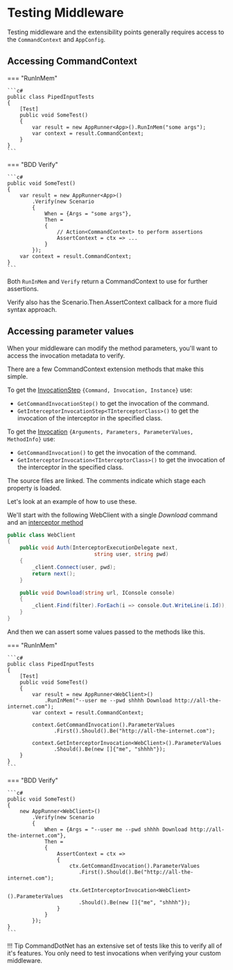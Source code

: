 # Testing Middleware

Testing middleware and the extensibility points generally requires access to the `CommandContext` and `AppConfig`.

## Accessing CommandContext

=== "RunInMem"

    ```c#
    public class PipedInputTests
    {
        [Test]
        public void SomeTest()
        {
            var result = new AppRunner<App>().RunInMem("some args");
            var context = result.CommandContext;
        }
    }
    ```

=== "BDD Verify"

    ```c#
    public void SomeTest()
    {
        var result = new AppRunner<App>()
            .Verify(new Scenario
            {
                When = {Args = "some args"},
                Then =
                {
                    // Action<CommandContext> to perform assertions
                    AssertContext = ctx => ...
                }
            });
        var context = result.CommandContext;
    }
    ```

Both `RunInMem` and `Verify` return a CommandContext to use for further assertions.

Verify also has the Scenario.Then.AssertContext callback for a more fluid syntax approach.

## Accessing parameter values

When your middleware can modify the method parameters, 
you'll want to access the invocation metadata to verify. 

There are a few CommandContext extension methods that make this simple.

To get the [InvocationStep](https://github.com/bilal-fazlani/commanddotnet/blob/master/CommandDotNet/Execution/InvocationStep.cs) `{Command, Invocation, Instance}` use:

* `GetCommandInvocationStep()` to get the invocation of the command.
* `GetInterceptorInvocationStep<TInterceptorClass>()` to get the invocation of the interceptor in the specified class.

To get the [Invocation](https://github.com/bilal-fazlani/commanddotnet/blob/master/CommandDotNet/Execution/IInvocation.cs) `{Arguments, Parameters, ParameterValues, MethodInfo}` use:

* `GetCommandInvocation()` to get the invocation of the command.
* `GetInterceptorInvocation<TInterceptorClass>()` to get the invocation of the interceptor in the specified class.

The source files are linked. The comments indicate which stage each property is loaded.

Let's look at an example of how to use these.

We'll start with the following WebClient with a single *Download* command and an [interceptor method](../../Extensibility/interceptors.md)

```c#
public class WebClient
{
    public void Auth(InterceptorExecutionDelegate next, 
                            string user, string pwd)
    {
        _client.Connect(user, pwd);
        return next();
    }

    public void Download(string url, IConsole console)
    {
        _client.Find(filter).ForEach(i => console.Out.WriteLine(i.Id));
    }
}
```

And then we can assert some values passed to the methods like this.

=== "RunInMem"

    ```c#
    public class PipedInputTests
    {
        [Test]
        public void SomeTest()
        {
            var result = new AppRunner<WebClient>()
                .RunInMem("--user me --pwd shhhh Download http://all-the-internet.com");
            var context = result.CommandContext;

            context.GetCommandInvocation().ParameterValues
                   .First().Should().Be("http://all-the-internet.com");

            context.GetInterceptorInvocation<WebClient>().ParameterValues
                   .Should().Be(new []{"me", "shhhh"});
        }
    }
    ```

=== "BDD Verify"

    ```c#
    public void SomeTest()
    {
        new AppRunner<WebClient>()
            .Verify(new Scenario
            {
                When = {Args = "--user me --pwd shhhh Download http://all-the-internet.com"},
                Then =
                {
                    AssertContext = ctx => 
                    {
                        ctx.GetCommandInvocation().ParameterValues
                           .First().Should().Be("http://all-the-internet.com");

                        ctx.GetInterceptorInvocation<WebClient>().ParameterValues
                           .Should().Be(new []{"me", "shhhh"});
                    }
                }
            });
    }
    ```

!!! Tip
    CommandDotNet has an extensive set of tests like this to verify all of it's features.
    You only need to test invocations when verifying your custom middleware.
